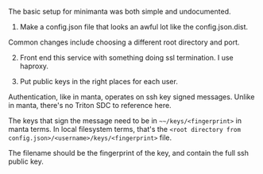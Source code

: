 The basic setup for minimanta was both simple and undocumented.

1) Make a config.json file that looks an awful lot like the config.json.dist.

Common changes include choosing a different root directory and port.

2) Front end this service with something doing ssl termination.  I use haproxy.

3) Put public keys in the right places for each user.

Authentication, like in manta, operates on ssh key signed messages.
Unlike in manta, there's no Triton SDC to reference here.

The keys that sign the message need to be in `~~/keys/<fingerprint>` in manta 
terms.  In local filesystem terms, that's the 
`<root directory from config.json>/<username>/keys/<fingerprint>` 
file.

The filename should be the fingerprint of the key, and contain the full ssh 
public key.


